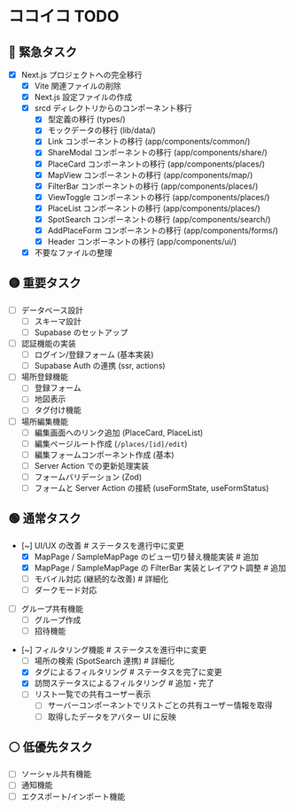 # ココイコ TODO

## 🔴 緊急タスク

- [x] Next.js プロジェクトへの完全移行
  - [x] Vite 関連ファイルの削除
  - [x] Next.js 設定ファイルの作成
  - [x] srcd ディレクトリからのコンポーネント移行
    - [x] 型定義の移行 (types/)
    - [x] モックデータの移行 (lib/data/)
    - [x] Link コンポーネントの移行 (app/components/common/)
    - [x] ShareModal コンポーネントの移行 (app/components/share/)
    - [x] PlaceCard コンポーネントの移行 (app/components/places/)
    - [x] MapView コンポーネントの移行 (app/components/map/)
    - [x] FilterBar コンポーネントの移行 (app/components/places/)
    - [x] ViewToggle コンポーネントの移行 (app/components/places/)
    - [x] PlaceList コンポーネントの移行 (app/components/places/)
    - [x] SpotSearch コンポーネントの移行 (app/components/search/)
    - [x] AddPlaceForm コンポーネントの移行 (app/components/forms/)
    - [x] Header コンポーネントの移行 (app/components/ui/)
  - [x] 不要なファイルの整理

## 🟡 重要タスク

- [ ] データベース設計
  - [ ] スキーマ設計
  - [ ] Supabase のセットアップ
- [ ] 認証機能の実装
  - [ ] ログイン/登録フォーム (基本実装)
  - [ ] Supabase Auth の連携 (ssr, actions)
- [ ] 場所登録機能
  - [ ] 登録フォーム
  - [ ] 地図表示
  - [ ] タグ付け機能
- [ ] 場所編集機能
  - [ ] 編集画面へのリンク追加 (PlaceCard, PlaceList)
  - [ ] 編集ページルート作成 (`/places/[id]/edit`)
  - [ ] 編集フォームコンポーネント作成 (基本)
  - [ ] Server Action での更新処理実装
  - [ ] フォームバリデーション (Zod)
  - [ ] フォームと Server Action の接続 (useFormState, useFormStatus)

## 🟢 通常タスク

- [~] UI/UX の改善 # ステータスを進行中に変更
  - [x] MapPage / SampleMapPage のビュー切り替え機能実装 # 追加
  - [x] MapPage / SampleMapPage の FilterBar 実装とレイアウト調整 # 追加
  - [ ] モバイル対応 (継続的な改善) # 詳細化
  - [ ] ダークモード対応
- [ ] グループ共有機能
  - [ ] グループ作成
  - [ ] 招待機能
- [~] フィルタリング機能 # ステータスを進行中に変更
  - [ ] 場所の検索 (SpotSearch 連携) # 詳細化
  - [x] タグによるフィルタリング # ステータスを完了に変更
  - [x] 訪問ステータスによるフィルタリング # 追加・完了
  - [ ] リスト一覧での共有ユーザー表示
    - [ ] サーバーコンポーネントでリストごとの共有ユーザー情報を取得
    - [ ] 取得したデータをアバター UI に反映

## ⚪ 低優先タスク

- [ ] ソーシャル共有機能
- [ ] 通知機能
- [ ] エクスポート/インポート機能
